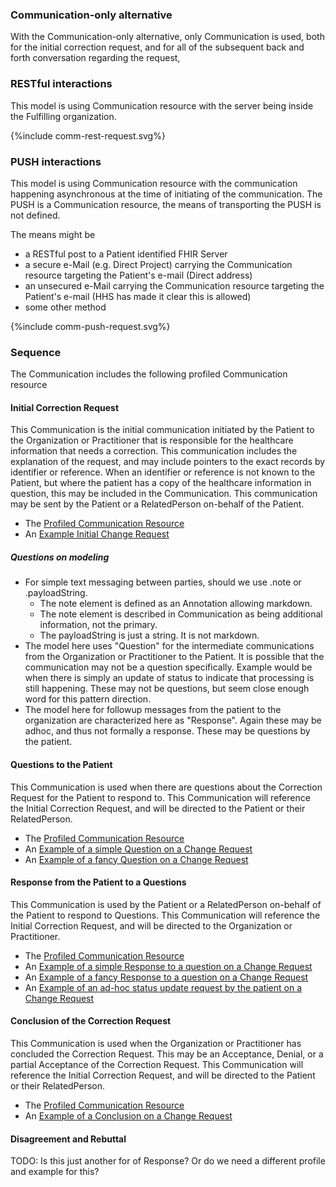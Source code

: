 ### Communication-only alternative

With the Communication-only alternative, only Communication is used, both for the initial correction request, and for all of the subsequent back and forth conversation regarding the request,

### RESTful interactions

This model is using Communication resource with the server being inside the Fulfilling organization.

<div>
{%include comm-rest-request.svg%}
</div>

### PUSH interactions

This model is using Communication resource with the communication happening asynchronous at the time of initiating of the communication. The PUSH is a Communication resource, the means of transporting the PUSH is not defined. 

The means might be 
- a RESTful post to a Patient identified FHIR Server
- a secure e-Mail (e.g. Direct Project) carrying the Communication resource targeting the Patient's e-mail (Direct address)
- an unsecured e-Mail carrying the Communication resource targeting the Patient's e-mail (HHS has made it clear this is allowed)
- some other method 

<div>
{%include comm-push-request.svg%}
</div>

### Sequence 

The Communication includes the following profiled Communication resource

#### Initial Correction Request

This Communication is the initial communication initiated by the Patient to the Organization or Practitioner that is responsible for the healthcare information that needs a correction. This communication includes the explanation of the request, and may include pointers to the exact records by identifier or reference. When an identifier or reference is not known to the Patient, but where the patient has a copy of the healthcare information in question, this may be included in the Communication. This communication may be sent by the Patient or a RelatedPerson on-behalf of the Patient.

* The [Profiled Communication Resource](StructureDefinition-patient-correction-communication-initial.html)
* An [Example Initial Change Request](Communication-ex-CommunicationInitial.html)

##### Questions on modeling

* For simple text messaging between parties, should we use .note or .payloadString. 
  * The note element is defined as an Annotation allowing markdown.
  * The note element is described in Communication as being additional information, not the primary.
  * The payloadString is just a string. It is not markdown.
* The model here uses "Question" for the intermediate communications from the Organization or Practitioner to the Patient. It is possible that the communication may not be a question specifically. Example would be when there is simply an update of status to indicate that processing is still happening. These may not be questions, but seem close enough word for this pattern direction.
* The model here for followup messages from the patient to the organization are characterized here as "Response". Again these may be adhoc, and thus not formally a response. These may be questions by the patient. 

#### Questions to the Patient
This Communication is used when there are questions about the Correction Request for the Patient to respond to. This Communication will reference the Initial Correction Request, and will be directed to the Patient or their RelatedPerson.

* The [Profiled Communication Resource](StructureDefinition-patient-correction-communication-question.html)
* An [Example of a simple Question on a Change Request](Communication-ex-CommunicationQuestion1.html)
* An [Example of a fancy Question on a Change Request](Communication-ex-CommunicationQuestion2.html)

#### Response from the Patient to a Questions
This Communication is used by the Patient or a RelatedPerson on-behalf of the Patient to respond to Questions. This Communication will reference the Initial Correction Request, and will be directed to the Organization or Practitioner.

* The [Profiled Communication Resource](StructureDefinition-patient-correction-communication-response.html)
* An [Example of a simple Response to a question on a Change Request](Communication-ex-CommunicationResponse1.html)
* An [Example of a fancy Response to a question on a Change Request](Communication-ex-CommunicationResponse2.html)
* An [Example of an ad-hoc status update request by the patient on a Change Request](Communication-ex-CommunicationResponse3.html)

#### Conclusion of the Correction Request
This Communication is used when the Organization or Practitioner has concluded the Correction Request. This may be an Acceptance, Denial, or a partial Acceptance of the Correction Request. This Communication will reference the Initial Correction Request, and will be directed to the Patient or their RelatedPerson.

* The [Profiled Communication Resource](StructureDefinition-patient-correction-communication-conclusion.html)
* An [Example of a Conclusion on a Change Request](Communication-ex-CommunicationConclusion.html)

#### Disagreement and Rebuttal
TODO: Is this just another for of Response? Or do we need a different profile and example for this?

